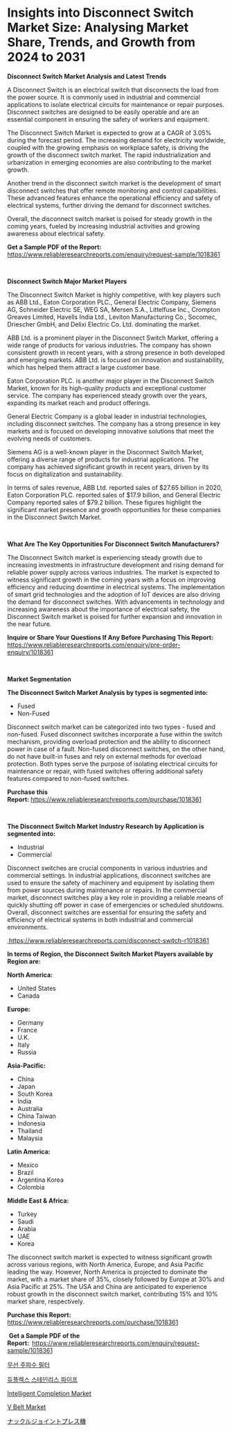 <p><h1>Insights into Disconnect Switch Market Size: Analysing Market Share, Trends, and Growth from 2024 to 2031</h1></p><p><strong>Disconnect Switch Market Analysis and Latest Trends</strong></p>
<p><p>A Disconnect Switch is an electrical switch that disconnects the load from the power source. It is commonly used in industrial and commercial applications to isolate electrical circuits for maintenance or repair purposes. Disconnect switches are designed to be easily operable and are an essential component in ensuring the safety of workers and equipment.</p><p>The Disconnect Switch Market is expected to grow at a CAGR of 3.05% during the forecast period. The increasing demand for electricity worldwide, coupled with the growing emphasis on workplace safety, is driving the growth of the disconnect switch market. The rapid industrialization and urbanization in emerging economies are also contributing to the market growth.</p><p>Another trend in the disconnect switch market is the development of smart disconnect switches that offer remote monitoring and control capabilities. These advanced features enhance the operational efficiency and safety of electrical systems, further driving the demand for disconnect switches.</p><p>Overall, the disconnect switch market is poised for steady growth in the coming years, fueled by increasing industrial activities and growing awareness about electrical safety.</p></p>
<p><strong>Get a Sample PDF of the Report:&nbsp;</strong> <a href="https://www.reliableresearchreports.com/enquiry/request-sample/1018361">https://www.reliableresearchreports.com/enquiry/request-sample/1018361</a></p>
<p>&nbsp;</p>
<p><strong>Disconnect Switch Major Market Players</strong></p>
<p><p>The Disconnect Switch Market is highly competitive, with key players such as ABB Ltd., Eaton Corporation PLC., General Electric Company, Siemens AG, Schneider Electric SE, WEG SA, Mersen S.A., Littelfuse Inc., Crompton Greaves Limited, Havells India Ltd., Leviton Manufacturing Co., Socomec, Driescher GmbH, and Delixi Electric Co. Ltd. dominating the market.</p><p>ABB Ltd. is a prominent player in the Disconnect Switch Market, offering a wide range of products for various industries. The company has shown consistent growth in recent years, with a strong presence in both developed and emerging markets. ABB Ltd. is focused on innovation and sustainability, which has helped them attract a large customer base.</p><p>Eaton Corporation PLC. is another major player in the Disconnect Switch Market, known for its high-quality products and exceptional customer service. The company has experienced steady growth over the years, expanding its market reach and product offerings.</p><p>General Electric Company is a global leader in industrial technologies, including disconnect switches. The company has a strong presence in key markets and is focused on developing innovative solutions that meet the evolving needs of customers.</p><p>Siemens AG is a well-known player in the Disconnect Switch Market, offering a diverse range of products for industrial applications. The company has achieved significant growth in recent years, driven by its focus on digitalization and sustainability.</p><p>In terms of sales revenue, ABB Ltd. reported sales of $27.65 billion in 2020, Eaton Corporation PLC. reported sales of $17.9 billion, and General Electric Company reported sales of $79.2 billion. These figures highlight the significant market presence and growth opportunities for these companies in the Disconnect Switch Market.</p></p>
<p>&nbsp;</p>
<p><strong>What Are The Key Opportunities For Disconnect Switch Manufacturers?</strong></p>
<p><p>The Disconnect Switch market is experiencing steady growth due to increasing investments in infrastructure development and rising demand for reliable power supply across various industries. The market is expected to witness significant growth in the coming years with a focus on improving efficiency and reducing downtime in electrical systems. The implementation of smart grid technologies and the adoption of IoT devices are also driving the demand for disconnect switches. With advancements in technology and increasing awareness about the importance of electrical safety, the Disconnect Switch market is poised for further expansion and innovation in the near future.</p></p>
<p><strong>Inquire or Share Your Questions If Any Before Purchasing This Report:</strong> <a href="https://www.reliableresearchreports.com/enquiry/pre-order-enquiry/1018361">https://www.reliableresearchreports.com/enquiry/pre-order-enquiry/1018361</a></p>
<p>&nbsp;</p>
<p><strong>Market Segmentation</strong></p>
<p><strong>The Disconnect Switch Market Analysis by types is segmented into:</strong></p>
<p><ul><li>Fused</li><li>Non-Fused</li></ul></p>
<p><p>Disconnect switch market can be categorized into two types - fused and non-fused. Fused disconnect switches incorporate a fuse within the switch mechanism, providing overload protection and the ability to disconnect power in case of a fault. Non-fused disconnect switches, on the other hand, do not have built-in fuses and rely on external methods for overload protection. Both types serve the purpose of isolating electrical circuits for maintenance or repair, with fused switches offering additional safety features compared to non-fused switches.</p></p>
<p><strong>Purchase this Report:&nbsp;</strong><a href="https://www.reliableresearchreports.com/purchase/1018361">https://www.reliableresearchreports.com/purchase/1018361</a></p>
<p>&nbsp;</p>
<p><strong>The Disconnect Switch Market Industry Research by Application is segmented into:</strong></p>
<p><ul><li>Industrial</li><li>Commercial</li></ul></p>
<p><p>Disconnect switches are crucial components in various industries and commercial settings. In industrial applications, disconnect switches are used to ensure the safety of machinery and equipment by isolating them from power sources during maintenance or repairs. In the commercial market, disconnect switches play a key role in providing a reliable means of quickly shutting off power in case of emergencies or scheduled shutdowns. Overall, disconnect switches are essential for ensuring the safety and efficiency of electrical systems in both industrial and commercial environments.</p></p>
<p><a href="https://www.reliableresearchreports.com/disconnect-switch-r1018361">&nbsp;https://www.reliableresearchreports.com/disconnect-switch-r1018361</a></p>
<p><strong>In terms of Region, the Disconnect Switch Market Players available by Region are:</strong></p>
<p>
    <p> <strong> North America: </strong>
        <ul>
            <li>United States</li>
            <li>Canada</li>
        </ul>
        </p> 
    <p> <strong> Europe: </strong>
        <ul>
            <li>Germany</li>
            <li>France</li>
            <li>U.K.</li>
            <li>Italy</li>
            <li>Russia</li>
        </ul>
        </p> 
    <p> <strong> Asia-Pacific: </strong>
        <ul>
            <li>China</li>
            <li>Japan</li>
            <li>South Korea</li>
            <li>India</li>
            <li>Australia</li>
            <li>China Taiwan</li>
            <li>Indonesia</li>
            <li>Thailand</li>
            <li>Malaysia</li>
        </ul>
        </p> 
    <p> <strong> Latin America: </strong>
        <ul>
            <li>Mexico</li>
            <li>Brazil</li>
            <li>Argentina Korea</li>
            <li>Colombia</li>
        </ul>
        </p> 
    <p> <strong> Middle East & Africa: </strong>
        <ul>
            <li>Turkey</li>
            <li>Saudi</li>
            <li>Arabia</li>
            <li>UAE</li>
            <li>Korea</li>
        </ul>
    </p>
    </p>
<p><p>The disconnect switch market is expected to witness significant growth across various regions, with North America, Europe, and Asia Pacific leading the way. However, North America is projected to dominate the market, with a market share of 35%, closely followed by Europe at 30% and Asia Pacific at 25%. The USA and China are anticipated to experience robust growth in the disconnect switch market, contributing 15% and 10% market share, respectively.</p></p>
<p><strong>Purchase this Report: </strong><a href="https://www.reliableresearchreports.com/purchase/1018361">https://www.reliableresearchreports.com/purchase/1018361</a></p>
<p>&nbsp;<strong>Get a Sample PDF of the Report:&nbsp;&nbsp;</strong><a href="https://www.reliableresearchreports.com/enquiry/request-sample/1018361">https://www.reliableresearchreports.com/enquiry/request-sample/1018361</a></p>
<p><strong></strong></p>
<p><p><a href="https://github.com/bvubpqd5241630/Market-Research-Report-List-1/blob/main/801195619565.md">무선 주파수 필터</a></p><p><a href="https://github.com/khytkeqagplkzqvh/Market-Research-Report-List-1/blob/main/914305119566.md">듀플렉스 스테인리스 파이프</a></p><p><a href="https://github.com/cecuraprangm/Market-Research-Report-List-2/blob/main/intelligent-completion-market.md">Intelligent Completion Market</a></p><p><a href="https://issuu.com/reportprime-2/docs/v-belt-market-size-2030.pptx">V Belt Market</a></p><p><a href="https://github.com/xemfu2379520/Market-Research-Report-List-1/blob/main/361882421023.md">ナックルジョイントプレス機</a></p></p>